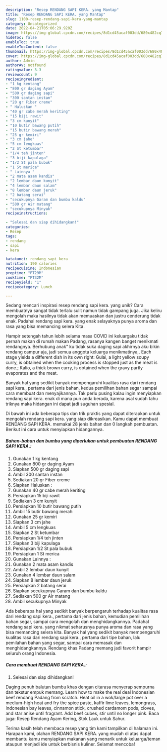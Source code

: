 ```yaml
---
description: "Resep RENDANG SAPI KERA. yang Mantap"
title: "Resep RENDANG SAPI KERA. yang Mantap"
slug: 1100-resep-rendang-sapi-kera-yang-mantap
category: Uncategorized
date: 2022-04-21T05:06:29.920Z
image: https://img-global.cpcdn.com/recipes/8d1cd45acaf003dd/680x482cq70/rendang-sapi-kera-foto-resep-utama.jpg
hideToc: false
enableToc: true
enableTocContent: false
thumbnail: https://img-global.cpcdn.com/recipes/8d1cd45acaf003dd/680x482cq70/rendang-sapi-kera-foto-resep-utama.jpg
cover: https://img-global.cpcdn.com/recipes/8d1cd45acaf003dd/680x482cq70/rendang-sapi-kera-foto-resep-utama.jpg
author: Admin
authorAv: notfound
ratingvalue: 3.3
reviewcount: 9
recipeingredient:
- "1 kg kentang"
- "800 gr daging Ayam"
- "500 gr daging sapi"
- "300 santan instan"
- "20 gr Fiber creme"
- " Haluskan "
- "40 gr cabe merah keriting"
- "15 biji rawit"
- "3 cm kunyit"
- "10 butir bawang putih"
- "15 butir bawang merah"
- "25 gr kemiri"
- "3 cm jahe"
- "5 cm lengkuas"
- "2 St ketumbar"
- "1/4 teh jinten"
- "3 biji kapulaga"
- "1/2 St pala bubuk"
- "1 St merica"
- " Lainnya "
- "2 mata asam kandis"
- "2 lembar daun kunyit"
- "4 lembar daun salam"
- "8 lembar daun jeruk"
- "2 batang serai"
- "secukupnya Garam dan bumbu kaldu"
- "500 gr Air matang"
- "secukupnya Minyak"
recipeinstructions:

- "Selesai dan siap dihidangkan!"
categories:
- Resep
tags:
- rendang
- sapi
- kera

katakunci: rendang sapi kera 
nutrition: 190 calories
recipecuisine: Indonesian
preptime: "PT29M"
cooktime: "PT32M"
recipeyield: "1"
recipecategory: Lunch

---
```





Sedang mencari inspirasi resep rendang sapi kera. yang unik? Cara membuatnya sangat tidak terlalu sulit namun tidak gampang juga. Jika keliru mengolah maka hasilnya tidak akan memuaskan dan justru cenderung tidak enak. Padahal rendang sapi kera. yang enak selayaknya punya aroma dan rasa yang bisa memancing selera Kita.





Hampir setengah tahun lebih selama masa COVID ini keluargaku tidak pernah makan di rumah makan Padang, rasanya kangen banget menikmati rendangnya. Berhubung anak&#34; ku tidak suka daging sapi akhirnya aku bikin rendang campur aja, jadi semua anggota keluarga menikmatinya,. Each stage yields a different dish in its own right: Gulai, a light yellow soupy curry, is obtained when the cooking process is stopped just as the meat is done.; Kalio, a thick brown curry, is obtained when the gravy partly evaporates and the meat.

Banyak hal yang sedikit banyak mempengaruhi kualitas rasa dari rendang sapi kera., pertama dari jenis bahan, kedua pemilihan bahan segar sampai cara membuat dan menyajikannya. Tak perlu pusing kalau ingin menyiapkan rendang sapi kera. enak di mana pun anda berada, karena asal sudah tahu triknya maka hidangan ini dapat jadi suguhan spesial.






Di bawah ini ada beberapa tips dan trik praktis yang dapat diterapkan untuk mengolah rendang sapi kera. yang siap dikreasikan. Kamu dapat membuat RENDANG SAPI KERA. memakai 28 jenis bahan dan 0 langkah pembuatan. Berikut ini cara untuk menyiapkan hidangannya.

<!--inarticleads1-->

##### Bahan-bahan dan bumbu yang diperlukan untuk pembuatan RENDANG SAPI KERA.:

1. Gunakan 1 kg kentang
1. Gunakan 800 gr daging Ayam
1. Siapkan 500 gr daging sapi
1. Ambil 300 santan instan
1. Sediakan 20 gr Fiber creme
1. Siapkan  Haluskan :
1. Gunakan 40 gr cabe merah keriting
1. Persiapkan 15 biji rawit
1. Sediakan 3 cm kunyit
1. Persiapkan 10 butir bawang putih
1. Ambil 15 butir bawang merah
1. Gunakan 25 gr kemiri
1. Siapkan 3 cm jahe
1. Ambil 5 cm lengkuas
1. Siapkan 2 St ketumbar
1. Persiapkan 1/4 teh jinten
1. Siapkan 3 biji kapulaga
1. Persiapkan 1/2 St pala bubuk
1. Persiapkan 1 St merica
1. Gunakan  Lainnya :
1. Gunakan 2 mata asam kandis
1. Ambil 2 lembar daun kunyit
1. Gunakan 4 lembar daun salam
1. Siapkan 8 lembar daun jeruk
1. Persiapkan 2 batang serai
1. Siapkan secukupnya Garam dan bumbu kaldu
1. Sediakan 500 gr Air matang
1. Ambil secukupnya Minyak


Ada beberapa hal yang sedikit banyak berpengaruh terhadap kualitas rasa dari rendang sapi kera., pertama dari jenis bahan, kemudian pemilihan bahan segar, sampai cara mengolah dan menghidangkannya. Padahal rendang sapi kera. yang nikmat seharusnya punya aroma dan rasa yang bisa memancing selera kita. Banyak hal yang sedikit banyak mempengaruhi kualitas rasa dari rendang sapi kera., pertama dari tipe bahan, lalu pemilahan bahan yang segar, sampai cara memasak dan menghidangkannya. Rendang khas Padang memang jadi favorit hampir seluruh orang Indonesia. 

<!--inarticleads2-->

##### Cara membuat RENDANG SAPI KERA.:


1. Selesai dan siap dihidangkan!

Daging penuh balutan bumbu khas dengan citarasa menyerap sempurna dan tekstur empuk memang. Learn how to make the real deal Indonesian beef rendang Padang from scratch. Heat oil in a wok/large pot over a medium-high heat and fry the spice paste, kaffir lime leaves, lemongrass, Indonesian bay leaves, cinnamon stick, crushed cardamom pods, cloves, and star anise until fragrant. Add beef cubes, stir until no longer pink. Baca juga: Resep Rendang Ayam Kering, Stok Lauk untuk Sahur. 

Terima kasih telah membaca resep yang tim kami tampilkan di halaman ini. Harapan kami, olahan RENDANG SAPI KERA. yang mudah di atas dapat membantu kamu menyiapkan makanan yang menarik untuk keluarga/teman ataupun menjadi ide untuk berbisnis kuliner. Selamat mencoba!
